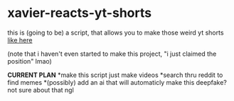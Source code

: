 # xavier-reacts-yt-shorts
this is (going to be) a script, that allows you to make those weird yt shorts
<a href="https://www.youtube.com/shorts/-TN_uQVQaX8">like here</a>

(note that i haven't even started to make this project, "i just claimed the position" lmao)

**CURRENT PLAN**
*make this script just make videos
*search thru reddit to find memes
*(possibly) add an ai that will automaticly make this deepfake? not sure about that ngl
